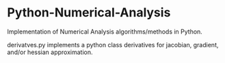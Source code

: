 # Python-Numerical-Analysis
Implementation of Numerical Analysis algorithms/methods in Python.

derivatves.py implements a python class derivatives for jacobian, gradient, and/or hessian approximation.
